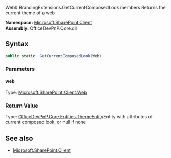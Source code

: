 Web# BrandingExtensions.GetCurrentComposedLook members
Returns the current theme of a web  

**Namespace:** [Microsoft.SharePoint.Client](Microsoft.SharePoint.Client.md)  
**Assembly:** OfficeDevPnP.Core.dll  
## Syntax
```C#
public static  GetCurrentComposedLook(Web)
```
### Parameters
#### web
Type: [Microsoft.SharePoint.Client.Web](Microsoft.SharePoint.Client.Web.md) 
#### 
### Return Value
Type: [OfficeDevPnP.Core.Entities.ThemeEntity](OfficeDevPnP.Core.Entities.ThemeEntity.md)Entity with attributes of current composed look, or null if none
## See also
- [Microsoft.SharePoint.Client](Microsoft.SharePoint.Client.md)
